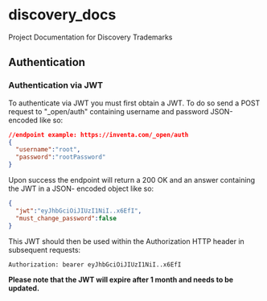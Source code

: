 # discovery_docs
Project Documentation for Discovery Trademarks

## Authentication

### Authentication via JWT
To authenticate via JWT you must first obtain a JWT. To do so send a POST request to "_open/auth"
containing username and password JSON-encoded like so:
```json
//endpoint example: https://inventa.com/_open/auth
{
  "username":"root",
  "password":"rootPassword"
}
```
Upon success the endpoint will return a 200 OK and an answer containing the JWT in a JSON- encoded object like so:
```json
{
  "jwt":"eyJhbGciOiJIUzI1NiI..x6EfI",
  "must_change_password":false
}
```
This JWT should then be used within the Authorization HTTP header in subsequent requests:
```
Authorization: bearer eyJhbGciOiJIUzI1NiI..x6EfI
```
**__Please note that the JWT will expire after 1 month and needs to be updated.__**
